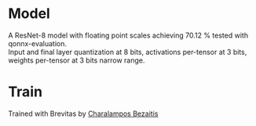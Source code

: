 # Model

A ResNet-8 model with floating point scales achieving 70.12 % tested with qonnx-evaluation.  
Input and final layer quantization at 8 bits, activations per-tensor at 3 bits, weights per-tensor at 3 bits narrow range.  


# Train

Trained with Brevitas by [Charalampos Bezaitis](https://github.com/cbezaitis) 

